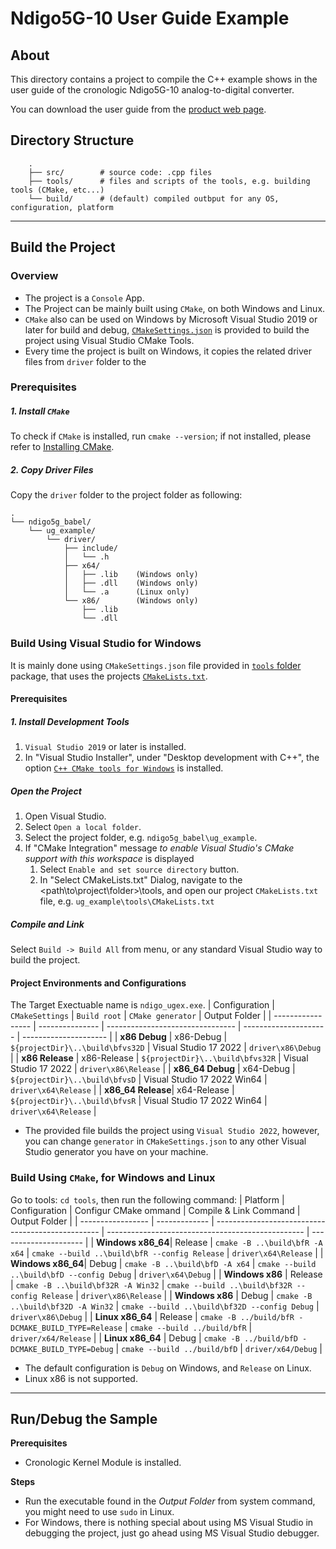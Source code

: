 # Ndigo5G-10 User Guide Example

## About

This directory contains a project to compile the C++ example shows in the user guide of the cronologic Ndigo5G-10 analog-to-digital converter.

You can download the user guide from the [product web page](https://www.cronologic.de/products/adcs/cronologic-ndigo5g-10).

## Directory Structure
```
    .
    ├── src/        # source code: .cpp files
    ├── tools/      # files and scripts of the tools, e.g. building tools (CMake, etc...)
    └── build/      # (default) compiled outbput for any OS, configuration, platform
```

---

## Build the Project

### Overview
- The project is a `Console` App.
- The Project can be mainly built using `CMake`, on both Windows and Linux. 
- `CMake` also can be used on Windows by Microsoft Visual Studio 2019 or later for build and debug, [`CMakeSettings.json`](/tools/CMakeSetting.json) is provided to build the project using Visual Studio CMake Tools.
- Every time the project is built on Windows, it copies the related driver files from `driver` folder to the 

### Prerequisites

##### 1. Install `CMake`
To check if `CMake` is installed, run `cmake --version`; if not installed, please refer to [Installing CMake](https://cmake.org/install/).

##### 2. Copy Driver Files
Copy the `driver` folder to the project folder as following:
```
.
└── ndigo5g_babel/
    └── ug_example/
        └── driver/
            ├── include/
            │   └── .h
            ├── x64/
            │   ├── .lib    (Windows only)
            │   ├── .dll    (Windows only)
            │   └── .a      (Linux only)
            └── x86/        (Windows only)
                ├── .lib
                └── .dll
```

### Build Using Visual Studio for Windows
It is mainly done using `CMakeSettings.json` file provided in [`tools` folder](/tools/CMakeSettings.json) package, that uses the projects [`CMakeLists.txt`](/tools/CMakeLists.tx).

#### Prerequisites
##### 1. Install Development Tools
1. `Visual Studio 2019` or later is installed.
2. In "Visual Studio Installer", under "Desktop development with C++", the option [`C++ CMake tools for Windows`](https://docs.microsoft.com/en-us/cpp/build/cmake-projects-in-visual-studio#installation) is installed.

##### Open the Project 
1. Open Visual Studio.
2. Select `Open a local folder`.
3. Select the project folder, e.g. `ndigo5g_babel\ug_example`.
4. If "CMake Integration" message _to enable Visual Studio's CMake support with this workspace_ is displayed
   1. Select `Enable and set source directory` button.
   2. In "Select CMakeLists.txt" Dialog, navigate to the <path\to\project\folder>\tools, and open our project `CMakeLists.txt` file, e.g. `ug_example\tools\CMakeLists.txt`

##### Compile and Link
Select `Build -> Build All` from menu, or any standard Visual Studio way to build the project.

#### Project Environments and Configurations
The Target Exectuable name is `ndigo_ugex.exe`.
| Configuration     | `CMakeSettings` | `Build root`                     | `CMake generator`     | Output Folder          |
| ----------------- | --------------- | -------------------------------- | --------------------- | ---------------------  |
| **x86 Debug**     | x86-Debug       | `${projectDir}\..\build\bfvs32D` | Visual Studio 17 2022 | `driver\x86\Debug`   |
| **x86 Release**   | x86-Release     | `${projectDir}\..\build\bfvs32R` | Visual Studio 17 2022 | `driver\x86\Release`   |
| **x86_64 Debug**  | x64-Debug       | `${projectDir}\..\build\bfvsD`   | Visual Studio 17 2022 Win64 | `driver\x64\Release`   |
| **x86_64 Release**| x64-Release     | `${projectDir}\..\build\bfvsR`   | Visual Studio 17 2022 Win64 | `driver\x64\Release`   |
* The provided file builds the project using `Visual Studio 2022`, however, you can change `generator` in  `CMakeSettings.json` to any other Visual Studio generator you have on your machine.

### Build Using `CMake`, for Windows and Linux

Go to tools: `cd tools`, then run the following command:
| Platform          | Configuration | Configur CMake ommand                                                           | Compile & Link Command                            | Output Folder          |
| ----------------- | ------------- | -------------------------------------------------     | ------------------------------------------------- | ---------------------  |
| **Windows x86_64**| Release       | `cmake -B ..\build\bfR -A x64`                                                  | `cmake --build ..\build\bfR --config Release`     | `driver\x64\Release`   |
| **Windows x86_64**| Debug         | `cmake -B ..\build\bfD -A x64`                                                  | `cmake --build ..\build\bfD --config Debug`       | `driver\x64\Debug`     |
| **Windows x86**   | Release       | `cmake -B ..\build\bf32R -A Win32`                                              | `cmake --build ..\build\bf32R --config Release`   | `driver\x86\Release`   |
| **Windows x86**   | Debug         | `cmake -B ..\build\bf32D -A Win32`                                              | `cmake --build ..\build\bf32D --config Debug`     | `driver\x86\Debug`     |
| **Linux x86_64**  | Release       | `cmake -B ../build/bfR -DCMAKE_BUILD_TYPE=Release`                              | `cmake --build ../build/bfR`                      | `driver/x64/Release`   |
| **Linux x86_64**  | Debug         | `cmake -B ../build/bfD -DCMAKE_BUILD_TYPE=Debug`                                | `cmake --build ../build/bfD`                      | `driver/x64/Debug`     |

* The default configuration is `Debug` on Windows, and `Release` on Linux.
* Linux x86 is not supported.

---

## Run/Debug the Sample

**Prerequisites**
- Cronologic Kernel Module is installed.

**Steps**
- Run the executable found in the _Output Folder_ from system command, you might need to use `sudo` in Linux.
- For Windows, there is nothing special about using MS Visual Studio in debugging the project, just go ahead using MS Visual Studio debugger.
